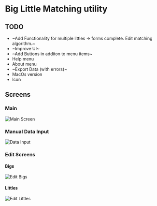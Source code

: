 Big Little Matching utility 
===========================

TODO
-----

 * ~Add Functionality for multiple littles -> forms complete. Edit matching algorithm.~
 * ~Improve UI~
 * ~Add Buttons in additon to menu items~
 * Help menu
 * About menu
 * ~Export Data (with errors)~
 * MacOs version
 * Icon

 Screens
 -------------

 ### Main
![Main Screen](/img/main.png?raw=true)

### Manual Data Input
![Data Input](/img/dataInput.png?raw=true)

### Edit Screens

#### Bigs
![Edit Bigs](/img/editBigs.png?raw=true)

#### Littles
![Edit Littles](/img/editLittles.png?raw=true)